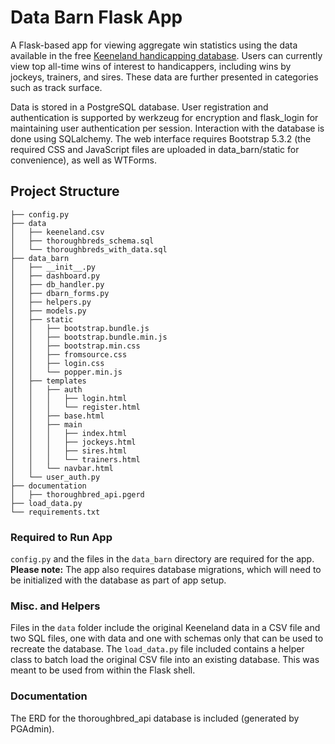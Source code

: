 # Data Barn Flask App

A Flask-based app for viewing aggregate win statistics using the data available in the free [Keeneland handicapping database](http://apps.keeneland.com/awstats/Default.asp, 'Keeneland handicapping database').  Users can currently view top all-time wins of interest to handicappers, including wins by jockeys, trainers, and sires.  These data are further presented in categories such as track surface.

Data is stored in a PostgreSQL database.  User registration and authentication is supported by werkzeug for encryption and flask_login for maintaining user authentication per session.  Interaction with the database is done using SQLalchemy.  The web interface requires Bootstrap 5.3.2 (the required CSS and JavaScript files are uploaded in data_barn/static for convenience), as well as WTForms.

## Project Structure

```
├── config.py
├── data
│   ├── keeneland.csv
│   ├── thoroughbreds_schema.sql
│   └── thoroughbreds_with_data.sql
├── data_barn
│   ├── __init__.py
│   ├── dashboard.py
│   ├── db_handler.py
│   ├── dbarn_forms.py
│   ├── helpers.py
│   ├── models.py
│   ├── static
│   │   ├── bootstrap.bundle.js
│   │   ├── bootstrap.bundle.min.js
│   │   ├── bootstrap.min.css
│   │   ├── fromsource.css
│   │   ├── login.css
│   │   └── popper.min.js
│   ├── templates
│   │   ├── auth
│   │   │   ├── login.html
│   │   │   └── register.html
│   │   ├── base.html
│   │   ├── main
│   │   │   ├── index.html
│   │   │   ├── jockeys.html
│   │   │   ├── sires.html
│   │   │   └── trainers.html
│   │   └── navbar.html
│   └── user_auth.py
├── documentation
│   ├── thoroughbred_api.pgerd
├── load_data.py
└── requirements.txt
```
### Required to Run App
`config.py` and the files in the `data_barn` directory are required for the app.  **Please note:** The app also requires database migrations, which will need to be initialized with the database as part of app setup.

### Misc. and Helpers
Files in the `data` folder include the original Keeneland data in a CSV file and two SQL files, one with data and one with schemas only that can be used to recreate the database.  The `load_data.py` file included contains a helper class to batch load the original CSV file into an existing database.  This was meant to be used from within the Flask shell.

### Documentation
The ERD for the thoroughbred_api database is included (generated by PGAdmin).



